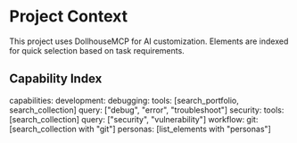 # Project Context

This project uses DollhouseMCP for AI customization. Elements are indexed for quick selection based on task requirements.

## Capability Index

capabilities:
  development:
    debugging:
      tools: [search_portfolio, search_collection]
      query: ["debug", "error", "troubleshoot"]
    security:
      tools: [search_collection]
      query: ["security", "vulnerability"]
  workflow:
    git: [search_collection with "git"]
    personas: [list_elements with "personas"]
